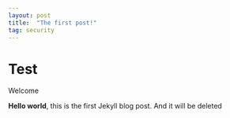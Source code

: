 ```yaml
---
layout: post
title:  "The first post!"
tag: security
---
```


# Test

Welcome

**Hello world**, this is the first Jekyll blog post. And it will be deleted